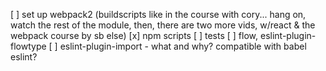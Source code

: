 [ ] set up webpack2 (buildscripts like in the course with cory... 
  hang on, watch the rest of the module, then, there are two more vids, 
  <cory></cory> w/react & the webpack course by sb else)
[x] npm scripts
[ ] tests
[ ] flow, eslint-plugin-flowtype
[ ] eslint-plugin-import - what and why? compatible with babel eslint?
